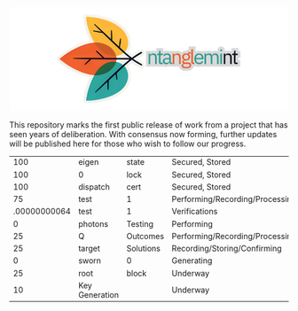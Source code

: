 ![Entanglemint Logotype](EntanglemintTriTypeFC.png)

This repository marks the first public release of work from a project that has seen years of deliberation. With consensus now forming, further updates will be published here for those who wish to follow our progress.

|               |          |            |                                         |   |
|---------------|----------|------------|-----------------------------------------|---|
| 100           | eigen    | state      | Secured, Stored                         | ✓ |
| 100           | 0        | lock       | Secured, Stored                         | ✓ |
| 100           | dispatch | cert       | Secured, Stored                         | ✓ |
| 75            | test     | 1          | Performing/Recording/Processing/Storing |   |
| .00000000064  | test     | 1          | Verifications                           |   |
| 0             | photons  | Testing    | Performing                              |   |
| 25            | Q        | Outcomes   | Performing/Recording/Processing/Storing |   |
| 25            | target   | Solutions  | Recording/Storing/Confirming            |   |
| 0             | sworn    | 0          | Generating                              |   |
| 25            | root     | block      | Underway                                |   |
| 10            | Key Generation       || Underway                                |   |